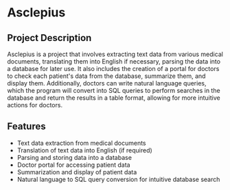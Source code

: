 # Asclepius

## Project Description

Asclepius is a project that involves extracting text data from various medical documents, translating them into English if necessary, parsing the data into a database for later use. It also includes the creation of a portal for doctors to check each patient's data from the database, summarize them, and display them. Additionally, doctors can write natural language queries, which the program will convert into SQL queries to perform searches in the database and return the results in a table format, allowing for more intuitive actions for doctors.

## Features

- Text data extraction from medical documents
- Translation of text data into English (if required)
- Parsing and storing data into a database
- Doctor portal for accessing patient data
- Summarization and display of patient data
- Natural language to SQL query conversion for intuitive database search